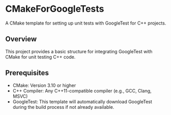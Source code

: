 # CMakeForGoogleTests
A CMake template for setting up unit tests with GoogleTest for C++ projects.

## Overview
This project provides a basic structure for integrating GoogleTest with CMake for unit testing C++ code.

## Prerequisites
- CMake: Version 3.10 or higher
- C++ Compiler: Any C++11-compatible compiler (e.g., GCC, Clang, MSVC)
- GoogleTest: This template will automatically download GoogleTest during the build process if not already available.
